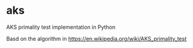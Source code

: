 # aks

AKS primality test implementation in Python

Basd on the algorithm in https://en.wikipedia.org/wiki/AKS_primality_test

